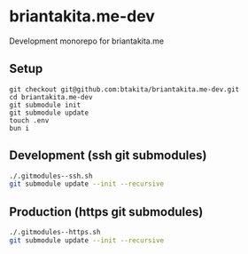 # briantakita.me-dev
Development monorepo for briantakita.me

## Setup

```shell
git checkout git@github.com:btakita/briantakita.me-dev.git
cd briantakita.me-dev
git submodule init
git submodule update
touch .env
bun i
```

## Development (ssh git submodules)

```sh
./.gitmodules--ssh.sh
git submodule update --init --recursive
```

## Production (https git submodules)

```sh
./.gitmodules--https.sh
git submodule update --init --recursive
```
